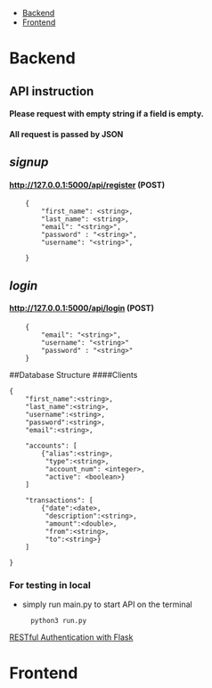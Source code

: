  - [Backend](#backend)
 - [Frontend](#frontend)



# Backend
## API instruction
#### Please request with empty string if a field is empty.

#### All request is passed by JSON

## *signup*

#### http://127.0.0.1:5000/api/register (POST)

        {
            "first_name": <string>,
            "last_name": <string>,
            "email": "<string>",
            "password" : "<string>",
            "username": "<string>",
            
        }


## *login*

#### http://127.0.0.1:5000/api/login (POST)

        {
            "email": "<string>",
            "username": "<string>"
            "password" : "<string>"
        }

##Database Structure
####Clients

	{
		"first_name":<string>,
		"last_name":<string>,
		"username":<string>,
		"password":<string>,
		"email":<string>,
		
		"accounts": [
			{"alias":<string>,
			 "type":<string>,
			 "account_num": <integer>,
			 "active": <boolean>}
		]
		
		"transactions": [
			{"date":<date>,
			 "description":<string>,
			 "amount":<double>,
			 "from":<string>,
			 "to":<string>}
		]

	}

### For testing in local
- simply run main.py to start API on the terminal

        python3 run.py

[RESTful Authentication with Flask](https://blog.miguelgrinberg.com/post/restful-authentication-with-flask)


# Frontend
